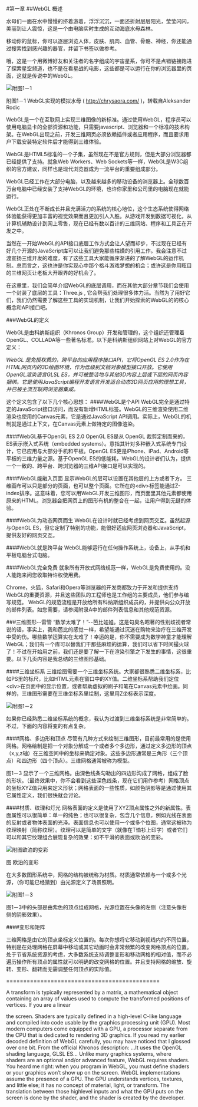 #第一章
##WebGL 概述

水母们一面在水中慢慢的挤着游着，浮浮沉沉，一面还折射层层阳光，莹莹闪闪，美丽到让人震惊，这是一个由电脑实时生成的互动海底水母森林。

移动你的鼠标，你可以逐层浏览人体，皮肤、肌肉、血管、骨骼、神经，你还能通过搜索找到感兴趣的器官，并留下书签以做参考。

哦，这是一个用微博好友和关注者的名字组成的宇宙星系，你可不是点错链接跑进了探索星空频道，也不是在看星战的电影，这些都是可以运行在你的浏览器里的页面，这就是传说中的WebGL。

![附图1－1](chapter_1/1_1.png)

附图1－1 WebGL实现的模拟水母 ( http://chrysaora.com/ )，转载自Aleksander Rodic


WebGL是一个在互联网上实现三维图像的新标准。通过使用WebGL，程序员可以使用电脑显卡的全部资源和功能，只需要javascript、浏览器和一个标准的技术构架。在WebGL出现之前，开发三维网页必须依赖插件或者应用程序，而且要求用户下载安装特定软件后才能得到三维体验。

WebGL是HTML5标准的一个子集，虽然现在不是官方规则，但是大部分浏览器都已经提供了支持。就象Web Workers、Web Sockets等一样，WebGL是W3C组织的官方建议，同样也是现代浏览器成为一流平台的重要组成部分。

WebGL已经工作在大部分电脑，以及越来越多的移动设备的浏览器上。全球数百万台电脑中已经安装了支持WebGL的环境，也许你家里和公司里的电脑现在就能运行。

WebGL正处在不断成长并且充满活力的系统的核心地位，这个生态系统使得网络体验能获得更加丰富的视觉效果而且更加引人入胜。从游戏开发到数据可视化，从计算机辅助设计到网上零售，现在已经有数以百计的三维网站、程序和工具正在开发之中。

当然在一开始WebGL的API接口底层工作方式会让人望而却步，不过现在已经有好几个开源的JavaScript库可以让我们避免那些枯燥的引用工作。我会注意不过渡宣扬三维开发的难度，有了这些工具大家能循序渐进的了解WebGL的运作机制。总而言之，这也许是你实现心中那个格斗游戏梦想的机会；或许这是你用眩目的三维网页让老板大开眼界的好机会了。

在这章里，我们会简单介绍WebGL的底层调用，而在其他大部分章节我们会使用一个封装了底层的工具：Three.js , 它会帮我们处理很多体力活。当然为了用好它们，我们仍然需要了解这些工具的实现机制，让我们开始探索的WebGL的的核心概念和API接口吧。

###WebGL的定义

WebGL是由科纳斯组织（Khronos Group）开发和管理的，这个组织还管理着OpenGL、COLLADA等一些著名标准。以下是科纳斯组织网站上对WebGL的官方定义：

*WebGL 是免授权费的，跨平台的应用程序接口API，它将OpenGL ES 2.0作为在HTML网页内的3D绘图环境，作为低级别文档对象模型接口开放。它使用OpenGL渲染语言GLSL ES，并可被整洁地与其他3D内容上层或下层的网页内容捆绑。它是使用JavaScript编程开发语言开发适合动态3D网页应用的理想工具，并已被主流互联网浏览器集成。*

这个定义包含了以下几个核心思想：
####WebGL是个API
WebGL完全是通过特定的JavaScript接口访问，而没有新增HTML标签。WebGL的三维渲染使用二维渲染也使用的Canvas元素，它是通过JavaScript API调用。实际上，WebGL的机制就是通过上下文，在Canvas元素上做特定的图像渲染。

####WebGL基于OpenGL ES 2.0
OpenGL ES是从 OpenGL 裁剪定制而来的，ES表示嵌入式系统（embedded systems）。意指其针对多种嵌入式系统专门设计，它已应用与大部分手机和平板。OpenGL ES更是iPhone、iPad、Android等平板的三维力量之源。基于OpenGL ES的低能耗，WebGL的设计者们认为，提供一个一致的、跨平台、跨浏览器的三维API接口是可以实现的。

####WebGL能融入页面
显示WebGL的层可以设置在其他层的上方或者下方。 三维画布可以只是部分的页面，也可以整个页面。它所在的\<div\>标签能通过Z-index排序。这意味着，您可以用WebGL开发三维图形，而页面里其他元素都使用原来的HTML。浏览器会把网页上的图形有机的整合在一起，让用户得到无缝的体验。

####WebGL为动态网页而生
WebGL在设计时就已经考虑到网页交互。虽然起源与OpenGL ES，但它定制了特别的功能，能很好适应网页浏览器和JavaScript，提供友好的网页交互。

####WebGL就是跨平台
WebGL能够运行在任何操作系统上，设备上，从手机和平板电脑台式电脑。

####WebGL完全免费
就象所有开放式网络规范一样，WebGL是免费使用的。没人能跑来问您收取特许权使用费。

Chrome，火狐，Safari和Opera等浏览器的开发商都致力于开发和提供支持WebGL的重要资源，并且这些团队的工程师也是工作组的主要成员，他们参与编写规范。 WebGL的规范流程是开放给所有科纳斯组织成员的，并提供向公众开放的邮件列表。如您需要，请参阅附录A中的邮件列表信息和其他规范资源。


###三维图形--雷管
“数学太难了！”--芭比娃娃。这是句臭名昭著的性别歧视者常说的话，事实上，我和芭比的感觉一样，希望能通过沉迷在购物来治疗在三维开发中受的伤。哪些数学运算实在太难了！幸运的是，你不需要成为数学神童才能理解WebGL；我们有一个库可以替我们干那些麻烦的运算，我们可以省下时间撮火球了！不过在开始用之前，我们还是要了解一下在渲染引擎之下发生的事情，这很重要。以下几页内容是我总结的三维图形基础。

####三维坐标系
三维绘图需要一个三维坐标系统。大家都很熟悉二维坐标系，比如PS里的标尺，比如HTML元素在窗口中的XY值。二维坐标系帮助我们定位\<div\>在页面中的显示位置，或者帮助虚拟的刷子和笔在Canvas元素中绘画。同样的，三维图形需要在三维坐标系里绘制，这里用Z坐标表示深度。

![附图1－2](chapter_1/1_2.png)

如果你已经熟悉二维坐标系统的概念，我认为过渡到三维坐标系统是非常简单的。不过，下面的内容将变的有点复杂。

####网格、多边形和顶点
尽管有几种方式来绘制三维图形，目前最常用的是使用网格。网格绘制是把一个对象分解成一个或者多个多边形，通过定义多边形的顶点（x,y,z轴）在三维空间中的坐标来确定对象。这些多边形通常是三角形（三个顶点）和四边形（四个顶点）。三维网格通常被称为模型。

图1－3 显示了一个三维网格。由深色线条勾勒出的四边形沟成了网格，组成了脸的形状。（最终效果中，你不会看到这些深色线条，现在它们用作参考）网格顶点的坐标XYZ值只用来定义形状；网格表面的一些性质，如颜色阴影等是通过使用其它属性定义，我们很快就会讨论。

####材质、纹理和灯光
网格表面的定义是使用了XYZ顶点属性之外的新属性。表面属性可以很简单：单一的纯色；也可以很复杂，包含几个信息，例如光线在表面的反射或者物体表面的光泽。表面信息也可以使用一个或多个位图，通常这被称为纹理映射（简称纹理）。纹理可以是简单的文字（就像在T恤衫上印字）或者它们可以和其它纹理组合展现复杂的效果：如不平滑的表面或欧泊的变彩。

![附图欧泊的变彩](chapter_1/1_3_1.png)

图 欧泊的变彩

在大多数图形系统中，网格的结构被统称为材质。材质通常依赖与一个或多个光源，（你可能已经猜到）由光源定义了场景照明。

![附图1－3](chapter_1/1_3.png)

图1－3中的头部是由紫色的顶点组成网格，光源位置在头像的左侧（注意头像右侧的阴影效果）。

####变形和矩阵

三维网格是由它的顶点坐标定义位置的。每次你想将它移动到视线内的不同位置，特别是在处理网格在屏幕中移动或其它动画时会非常频繁的改变网格顶点的位置。处于节省系统资源的考虑，大多数系统支持调整变形和移动网格的相对值，而不必遍历操作所有顶点的属性就可以明确的改变网格的位置。并且支持网格的缩放、旋转、变形、翻转而无需调整任何顶点的实际值。




=============================================
A transform is typically represented by a matrix, a mathematical object containing anarray of values used to compute the transformed positions of vertices. If you are a linear
the screen. Shaders are typically defined in a high-level C-like language and compiledinto code usable by the graphics processing unit (GPU). Most modern computers comeequipped with a GPU, a processor separate from the CPU that is dedicated to rendering3D graphics.If you read my earlier decoded definition of WebGL carefully, you may have noticedthat I glossed over one bit. From the official Khronos description:…It uses the OpenGL shading language, GLSL ES…Unlike many graphics systems, where shaders are an optional and/or advanced feature,WebGL requires shaders. You heard me right: when you program in WebGL, you mustdefine shaders or your graphics won’t show up on the screen. WebGL implementationsassume the presence of a GPU. The GPU understands vertices, textures, and little else;it has no concept of material, light, or transform. The translation between those highlevelinputs and what the GPU puts on the screen is done by the shader, and the shaderis created by the developer.
